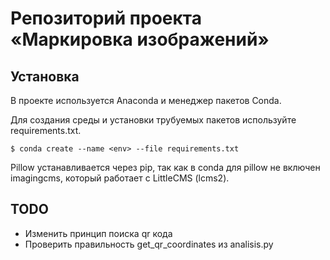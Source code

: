 # Репозиторий проекта «Маркировка изображений»

## Установка

В проекте используется Anaconda и менеджер пакетов Conda.

Для создания среды и установки трубуемых пакетов используйте requirements.txt.

`$ conda create --name <env> --file requirements.txt`

Pillow устанавливается через pip, так как в conda для pillow не включен imagingcms, который работает с LittleCMS (lcms2).

## TODO

- Изменить принцип поиска qr кода
- Проверить правильность get_qr_coordinates из analisis.py
